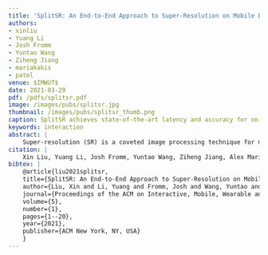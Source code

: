```yaml
---
title: 'SplitSR: An End-to-End Approach to Super-Resolution on Mobile Devices'
authors: 
- xinliu
- Yuang Li
- Josh Fromm
- Yuntao Wang
- Ziheng Jiang
- mariakakis
- patel
venue: $IMWUT$
date: 2021-03-29
pdf: /pdfs/splitsr.pdf
image: /images/pubs/splitsr.jpg
thumbnail: /images/pubs/splitsr_thumb.png
caption: SplitSR achieves state-of-the-art latency and accuracy for on-device super-resolution using a novel hybrid deep learning architecture.
keywords: interaction
abstract: |
    Super-resolution (SR) is a coveted image processing technique for mobile apps ranging from the basic camera apps to mobile health. Existing SR algorithms rely on deep learning models with significant memory requirements, so they have yet to be deployed on mobile devices and instead operate in the cloud to achieve feasible inference time. This shortcoming prevents existing SR methods from being used in applications that require near real-time latency. In this work, we demonstrate state-of-the-art latency and accuracy for on-device super-resolution using a novel hybrid architecture called SplitSR and a novel lightweight residual block called SplitSRBlock. The SplitSRBlock supports channel-splitting, allowing the residual blocks to retain spatial information while reducing the computation in the channel dimension. SplitSR has a hybrid design consisting of standard convolutional blocks and lightweight residual blocks, allowing people to tune SplitSR for their computational budget. We evaluate our system on a low-end ARM CPU, demonstrating both higher accuracy and up to 5× faster inference than previous approaches. We then deploy our model onto a smartphone in an app called ZoomSR to demonstrate the first-ever instance of on-device, deep learning-based SR. We conducted a user study with 15 participants to have them assess the perceived quality of images that were post-processed by SplitSR. Relative to bilinear interpolation — the existing standard for on-device SR — participants showed a statistically significant preference when looking at both images (Z=-9.270, p<0.01) and text (Z=-6.486, p<0.01).
citation: |
    Xin Liu, Yuang Li, Josh Fromm, Yuntao Wang, Ziheng Jiang, Alex Mariakakis, and Shwetak Patel. "SplitSR: An End-to-End Approach to Super-Resolution on Mobile Devices." Proceedings of the ACM on Interactive, Mobile, Wearable and Ubiquitous Technologies 5, no. 1 (2021): 1-20.
bibtex: |
    @article{liu2021splitsr,
    title={SplitSR: An End-to-End Approach to Super-Resolution on Mobile Devices},
    author={Liu, Xin and Li, Yuang and Fromm, Josh and Wang, Yuntao and Jiang, Ziheng and Mariakakis, Alex and Patel, Shwetak},
    journal={Proceedings of the ACM on Interactive, Mobile, Wearable and Ubiquitous Technologies},
    volume={5},
    number={1},
    pages={1--20},
    year={2021},
    publisher={ACM New York, NY, USA}
    }
---
```

